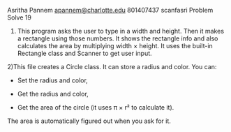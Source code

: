 Asritha Pannem
apannem@charlotte.edu
801407437
scanfasri
Problem Solve 19
1) This program asks the user to type in a width and height. Then it makes a rectangle using those numbers. It shows the rectangle info and also calculates the area by multiplying width × height. It uses the built-in Rectangle class and Scanner to get user input.

2)This file creates a Circle class. It can store a radius and color. You can:

- Set the radius and color,

- Get the radius and color,

- Get the area of the circle (it uses π × r² to calculate it).

The area is automatically figured out when you ask for it.
